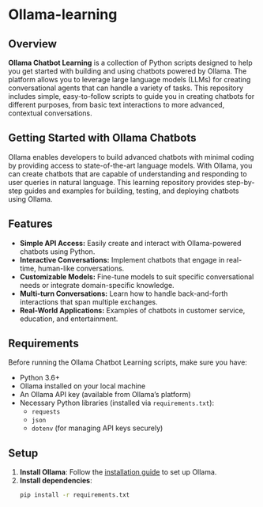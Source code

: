 # Ollama-learning

## Overview
**Ollama Chatbot Learning** is a collection of Python scripts designed to help you get started with building and using chatbots powered by Ollama. The platform allows you to leverage large language models (LLMs) for creating conversational agents that can handle a variety of tasks. This repository includes simple, easy-to-follow scripts to guide you in creating chatbots for different purposes, from basic text interactions to more advanced, contextual conversations.

## Getting Started with Ollama Chatbots
Ollama enables developers to build advanced chatbots with minimal coding by providing access to state-of-the-art language models. With Ollama, you can create chatbots that are capable of understanding and responding to user queries in natural language. This learning repository provides step-by-step guides and examples for building, testing, and deploying chatbots using Ollama.

## Features
- **Simple API Access:** Easily create and interact with Ollama-powered chatbots using Python.
- **Interactive Conversations:** Implement chatbots that engage in real-time, human-like conversations.
- **Customizable Models:** Fine-tune models to suit specific conversational needs or integrate domain-specific knowledge.
- **Multi-turn Conversations:** Learn how to handle back-and-forth interactions that span multiple exchanges.
- **Real-World Applications:** Examples of chatbots in customer service, education, and entertainment.

## Requirements
Before running the Ollama Chatbot Learning scripts, make sure you have:
- Python 3.6+
- Ollama installed on your local machine
- An Ollama API key (available from Ollama’s platform)
- Necessary Python libraries (installed via `requirements.txt`):
  - `requests`
  - `json`
  - `dotenv` (for managing API keys securely)

## Setup
1. **Install Ollama**: Follow the [installation guide](https://ollama.com/download) to set up Ollama.
2. **Install dependencies**:
   ```bash
   pip install -r requirements.txt

